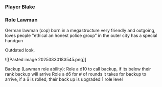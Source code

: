 ### Player Blake
### Role Lawman
German
lawman (cop)
born in a megastructure
very friendly and outgoing, loves people
"ethical an honest police group" in the outer city
has a special handgun

Outdated look, 

![[Pasted image 20250330183545.png]]


Backup (Lawman role ability):
	Role a d10 to call backup, if its below their rank backup will arrive
	Role a d6 for # of rounds it takes for backup to arrive, if a 6 is rolled, their back up is upgraded 1 role level 